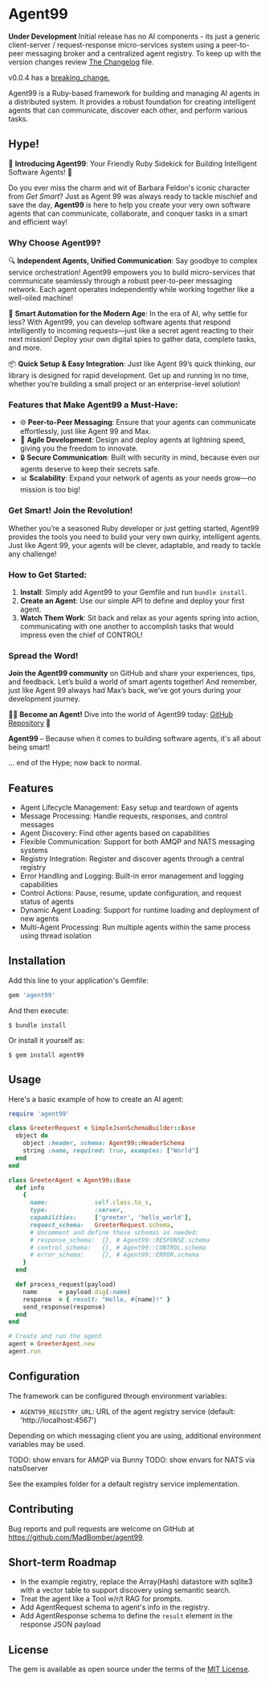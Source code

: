 # Agent99

**Under Development**  Initial release has no AI components - its just a generic client-server / request-response micro-services system using a peer-to-peer messaging broker and a centralized agent registry.  To keep up with the version changes review [The Changelog](./CHANGELOG.md) file.

v0.0.4 has a [breaking_change.](docs/breaking_change_v0.0.4.md)

Agent99 is a Ruby-based framework for building and managing AI agents in a distributed system. It provides a robust foundation for creating intelligent agents that can communicate, discover each other, and perform various tasks.

## Hype!

🌟 **Introducing Agent99**: Your Friendly Ruby Sidekick for Building Intelligent Software Agents! 🌟

Do you ever miss the charm and wit of Barbara Feldon's iconic character from *Get Smart*? Just as Agent 99 was always ready to tackle mischief and save the day, **Agent99** is here to help you create your very own software agents that can communicate, collaborate, and conquer tasks in a smart and efficient way!

### Why Choose Agent99?

🔍 **Independent Agents, Unified Communication**: Say goodbye to complex service orchestration! Agent99 empowers you to build micro-services that communicate seamlessly through a robust peer-to-peer messaging network. Each agent operates independently while working together like a well-oiled machine!

🤖 **Smart Automation for the Modern Age**: In the era of AI, why settle for less? With Agent99, you can develop software agents that respond intelligently to incoming requests—just like a secret agent reacting to their next mission! Deploy your own digital spies to gather data, complete tasks, and more.

📦 **Quick Setup & Easy Integration**: Just like Agent 99’s quick thinking, our library is designed for rapid development. Get up and running in no time, whether you’re building a small project or an enterprise-level solution!


### Features that Make Agent99 a Must-Have:

- 🌐 **Peer-to-Peer Messaging**: Ensure that your agents can communicate effortlessly, just like Agent 99 and Max.
- 🚀 **Agile Development**: Design and deploy agents at lightning speed, giving you the freedom to innovate.
- 🔒 **Secure Communication**: Built with security in mind, because even our agents deserve to keep their secrets safe.
- 📊 **Scalability**: Expand your network of agents as your needs grow—no mission is too big!

### Get Smart! Join the Revolution!

Whether you’re a seasoned Ruby developer or just getting started, Agent99 provides the tools you need to build your very own quirky, intelligent agents. Just like Agent 99, your agents will be clever, adaptable, and ready to tackle any challenge!

### How to Get Started:

1. **Install**: Simply add Agent99 to your Gemfile and run `bundle install`.
2. **Create an Agent**: Use our simple API to define and deploy your first agent.
3. **Watch Them Work**: Sit back and relax as your agents spring into action, communicating with one another to accomplish tasks that would impress even the chief of CONTROL!

### Spread the Word!

**Join the Agent99 community** on GitHub and share your experiences, tips, and feedback. Let’s build a world of smart agents together! And remember, just like Agent 99 always had Max’s back, we’ve got yours during your development journey.

🕵️‍♂️ **Become an Agent!** Dive into the world of Agent99 today: [GitHub Repository](#) 📖

**Agent99** – Because when it comes to building software agents, it's all about being smart!

... end of the Hype; now back to normal.

## Features

- Agent Lifecycle Management: Easy setup and teardown of agents
- Message Processing: Handle requests, responses, and control messages
- Agent Discovery: Find other agents based on capabilities
- Flexible Communication: Support for both AMQP and NATS messaging systems
- Registry Integration: Register and discover agents through a central registry
- Error Handling and Logging: Built-in error management and logging capabilities
- Control Actions: Pause, resume, update configuration, and request status of agents
- Dynamic Agent Loading: Support for runtime loading and deployment of new agents
- Multi-Agent Processing: Run multiple agents within the same process using thread isolation

## Installation

Add this line to your application's Gemfile:

```ruby
gem 'agent99'
```

And then execute:

```
$ bundle install
```

Or install it yourself as:

```
$ gem install agent99
```

## Usage

Here's a basic example of how to create an AI agent:

```ruby
require 'agent99'

class GreeterRequest < SimpleJsonSchemaBuilder::Base
  object do
    object :header, schema: Agent99::HeaderSchema
    string :name, required: true, examples: ["World"]
  end
end

class GreeterAgent < Agent99::Base
  def info
    {
      name:             self.class.to_s,
      type:             :server,
      capabilities:     ['greeter', 'hello_world'],
      request_schema:   GreeterRequest.schema,
      # Uncomment and define these schemas as needed:
      # response_schema:  {}, # Agent99::RESPONSE.schema
      # control_schema:   {}, # Agent99::CONTROL.schema
      # error_schema:     {}, # Agent99::ERROR.schema
    }
  end

  def process_request(payload)
    name      = payload.dig(:name)
    response  = { result: "Hello, #{name}!" }
    send_response(response)
  end
end

# Create and run the agent
agent = GreeterAgent.new
agent.run
```

## Configuration

The framework can be configured through environment variables:

- `AGENT99_REGISTRY_URL`: URL of the agent registry service (default: 'http://localhost:4567')

Depending on which messaging client you are using, additional environment variables may be used.

TODO: show envars for AMQP via Bunny
TODO: show envars for NATS via nats0server

See the examples folder for a default registry service implementation.

## Contributing

Bug reports and pull requests are welcome on GitHub at https://github.com/MadBomber/agent99.

## Short-term Roadmap

- In the example registry, replace the Array(Hash) datastore with sqlite3 with a vector table to support discovery using semantic search.
- Treat the agent like a Tool w/r/t RAG for prompts.
- Add AgentRequest schema to agent's info in the registry.
- Add AgentResponse schema to define the `result` element in the response JSON payload

## License

The gem is available as open source under the terms of the [MIT License](https://opensource.org/licenses/MIT).
